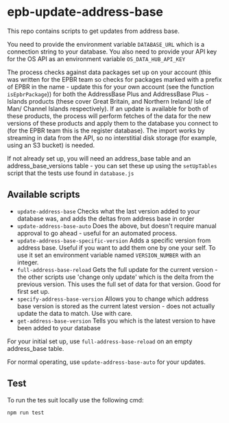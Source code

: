 # epb-update-address-base
This repo contains scripts to get updates from address base.

You need to provide the environment variable `DATABASE_URL` which is a connection string to your database.
You also need to provide your API key for the OS API as an environment variable `OS_DATA_HUB_API_KEY`

The process checks against data packages set up on your account (this was written for the EPBR team so checks for packages marked with a prefix of EPBR in the name - update this for your own account (see the function `isEpbrPackage`)) for both the AddressBase Plus and AddressBase Plus - Islands products (these cover Great Britain, and Northern Ireland/ Isle of Man/ Channel Islands respectively). 
If an update is available for both of these products, the process will perform fetches of the data for the new versions of these products and apply them to the database you connect to (for the EPBR team this is the register database). 
The import works by streaming in data from the API, so no interstitial disk storage (for example, using an S3 bucket) is needed.

If not already set up, you will need an address_base table and an address_base_versions table - you can set these up using the `setUpTables` script that the tests use found in `database.js`

## Available scripts

- `update-address-base` Checks what the last version added to your database was, and adds the deltas from address base in order
- `update-address-base-auto` Does the above, but doesn't require manual approval to go ahead - useful for an automated process.
- `update-address-base-specific-version` Adds a specific version from address base. Useful if you want to add them one by one your self. To use it set an environment variable named `VERSION_NUMBER` with an integer.
- `full-address-base-reload` Gets the full update for the current version - the other scripts use 'change only update' which is the delta from the previous version. This uses the full set of data for that version. Good for first set up.
- `specify-address-base-version` Allows you to change which address base version is stored as the current latest version - does not actually update the data to match. Use with care.
- `get-address-base-version` Tells you which is the latest version to have been added to your database

For your initial set up, use `full-address-base-reload` on an empty address_base table.

For normal operating, use `update-address-base-auto` for your updates.

## Test

To run the tes suit locally use the following cmd:

`npm run test`
